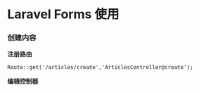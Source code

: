 # Laravel Forms 使用

### **创建内容**

**注册路由**

```
Route::get('/articles/create','ArticlesController@create');
```

**编辑控制器**





